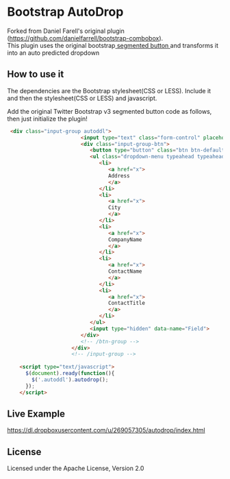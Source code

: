 # Bootstrap AutoDrop

Forked from Daniel Farell's original plugin (https://github.com/danielfarrell/bootstrap-combobox).  
This plugin uses the original bootstrap<a href="http://getbootstrap.com/components/#input-groups-buttons-segmented"> segmented button </a> and transforms it into an auto predicted dropdown

## How to use it

The dependencies are the Bootstrap stylesheet(CSS or LESS).  Include it and then the stylesheet(CSS or LESS) and javascript.

Add the original Twitter Bootstrap v3 segmented button code as follows, then just initialize the plugin!
```HTML
 <div class="input-group autoddl">
                        <input type="text" class="form-control" placeholder="Field">
                        <div class="input-group-btn">
                           <button type="button" class="btn btn-default dropdown-toggle" data-toggle="dropdown">  <span class="caret"></span></button>
                           <ul class="dropdown-menu typeahead typeahead-long">
                              <li>
                                 <a href="x">
                                 Address
                                 </a>
                              </li>
                              <li>
                                 <a href="x">
                                 City
                                 </a>
                              </li>
                              <li>
                                 <a href="x">
                                 CompanyName
                                 </a>
                              </li>
                              <li>
                                 <a href="x">
                                 ContactName
                                 </a>
                              </li>
                              <li>
                                 <a href="x">
                                 ContactTitle
                                 </a>
                              </li>
                           </ul>
                           <input type="hidden" data-name="Field">
                        </div>
                        <!-- /btn-group -->
                     </div>
                     <!-- /input-group -->
                     
    <script type="text/javascript">
      $(document).ready(function(){
        $('.autoddl').autodrop();
      });
    </script>

```
## Live Example

<a href="https://dl.dropboxusercontent.com/u/269057305/autodrop/index.html">
https://dl.dropboxusercontent.com/u/269057305/autodrop/index.html
</a>

## License

Licensed under the Apache License, Version 2.0
